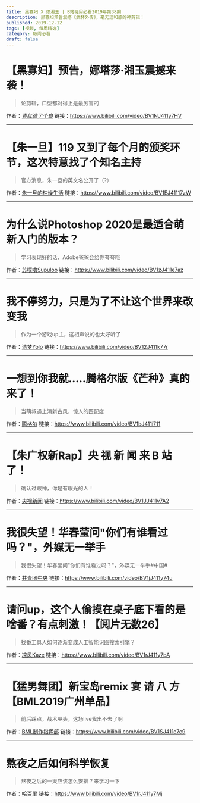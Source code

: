 ```yaml
---
title: 黑寡妇 X 佟湘玉 | B站每周必看2019年第38期
description: 黑寡妇预告混搭《武林外传》，毫无违和感的神剪辑！
published: 2019-12-12
tags: [视频, 每周精选]
category: 每周必看
draft: false
---
```


# 【黑寡妇】预告，娜塔莎·湘玉震撼来袭！
> 论剪辑，口型都对得上是最厉害的

作者：[_青红造了个白_](https://space.bilibili.com/21778075)
链接：https://www.bilibili.com/video/BV1NJ411y7HV

---

# 【朱一旦】119 又到了每个月的颁奖环节，这次特意找了个知名主持
> 官方消息，朱一旦的英文名公开了（?）

作者：[朱一旦的枯燥生活](https://space.bilibili.com/437316738)
链接：https://www.bilibili.com/video/BV1EJ41117zW

---

# 为什么说Photoshop 2020是最适合萌新入门的版本？
> 学习表现好的话，Adobe爸爸会给你夸夸哦

作者：[苏噗噜Supuloo](https://space.bilibili.com/7998925)
链接：https://www.bilibili.com/video/BV1zJ411e7az

---

# 我不停努力，只是为了不让这个世界来改变我
> 作为一个游戏up主，这相声说的也太好听了

作者：[遗梦Yolo](https://space.bilibili.com/36825256)
链接：https://www.bilibili.com/video/BV12J411k77r

---

# 一想到你我就.....腾格尔版《芒种》真的来了！
> 当萌叔遇上清新古风，惊人的匹配度

作者：[腾格尔](https://space.bilibili.com/386043247)
链接：https://www.bilibili.com/video/BV1bJ411i711

---

# 【朱广权新Rap】央 视 新 闻 来 B 站 了！
> 确认过眼神，你是有眼光的人！

作者：[央视新闻](https://space.bilibili.com/456664753)
链接：https://www.bilibili.com/video/BV1JJ411v7A2

---

# 我很失望！华春莹问"你们有谁看过吗？"，外媒无一举手
> 我很失望！华春莹问"你们有谁看过吗？"，外媒无一举手#中国#

作者：[共青团中央](https://space.bilibili.com/20165629)
链接：https://www.bilibili.com/video/BV1jJ411y74u

---

# 请问up，这个人偷摸在桌子底下看的是啥番？有点刺激！【阅片无数26】
> 找番工具人如何逐渐变成人工智能识图搜索引擎？

作者：[凉风Kaze](https://space.bilibili.com/14110780)
链接：https://www.bilibili.com/video/BV1rJ411y7bA

---

# 【猛男舞团】新宝岛remix 宴 请 八 方【BML2019广州单品】
> 前后踩点，战术甩头，这场live我出不去了啊

作者：[BML制作指挥部](https://space.bilibili.com/403748305)
链接：https://www.bilibili.com/video/BV1SJ411e7c9

---

# 熬夜之后如何科学恢复
> 熬夜之后的一天应该怎么安排？来学习一下

作者：[哈百里](https://space.bilibili.com/381374122)
链接：https://www.bilibili.com/video/BV1rJ411y7Mj

